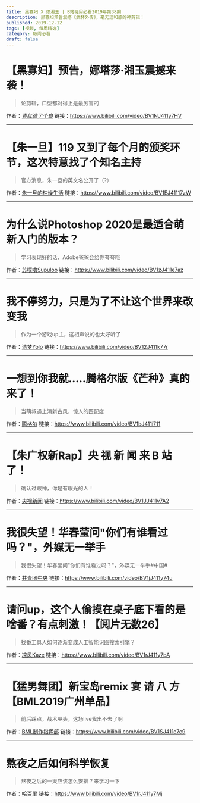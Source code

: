 ```yaml
---
title: 黑寡妇 X 佟湘玉 | B站每周必看2019年第38期
description: 黑寡妇预告混搭《武林外传》，毫无违和感的神剪辑！
published: 2019-12-12
tags: [视频, 每周精选]
category: 每周必看
draft: false
---
```


# 【黑寡妇】预告，娜塔莎·湘玉震撼来袭！
> 论剪辑，口型都对得上是最厉害的

作者：[_青红造了个白_](https://space.bilibili.com/21778075)
链接：https://www.bilibili.com/video/BV1NJ411y7HV

---

# 【朱一旦】119 又到了每个月的颁奖环节，这次特意找了个知名主持
> 官方消息，朱一旦的英文名公开了（?）

作者：[朱一旦的枯燥生活](https://space.bilibili.com/437316738)
链接：https://www.bilibili.com/video/BV1EJ41117zW

---

# 为什么说Photoshop 2020是最适合萌新入门的版本？
> 学习表现好的话，Adobe爸爸会给你夸夸哦

作者：[苏噗噜Supuloo](https://space.bilibili.com/7998925)
链接：https://www.bilibili.com/video/BV1zJ411e7az

---

# 我不停努力，只是为了不让这个世界来改变我
> 作为一个游戏up主，这相声说的也太好听了

作者：[遗梦Yolo](https://space.bilibili.com/36825256)
链接：https://www.bilibili.com/video/BV12J411k77r

---

# 一想到你我就.....腾格尔版《芒种》真的来了！
> 当萌叔遇上清新古风，惊人的匹配度

作者：[腾格尔](https://space.bilibili.com/386043247)
链接：https://www.bilibili.com/video/BV1bJ411i711

---

# 【朱广权新Rap】央 视 新 闻 来 B 站 了！
> 确认过眼神，你是有眼光的人！

作者：[央视新闻](https://space.bilibili.com/456664753)
链接：https://www.bilibili.com/video/BV1JJ411v7A2

---

# 我很失望！华春莹问"你们有谁看过吗？"，外媒无一举手
> 我很失望！华春莹问"你们有谁看过吗？"，外媒无一举手#中国#

作者：[共青团中央](https://space.bilibili.com/20165629)
链接：https://www.bilibili.com/video/BV1jJ411y74u

---

# 请问up，这个人偷摸在桌子底下看的是啥番？有点刺激！【阅片无数26】
> 找番工具人如何逐渐变成人工智能识图搜索引擎？

作者：[凉风Kaze](https://space.bilibili.com/14110780)
链接：https://www.bilibili.com/video/BV1rJ411y7bA

---

# 【猛男舞团】新宝岛remix 宴 请 八 方【BML2019广州单品】
> 前后踩点，战术甩头，这场live我出不去了啊

作者：[BML制作指挥部](https://space.bilibili.com/403748305)
链接：https://www.bilibili.com/video/BV1SJ411e7c9

---

# 熬夜之后如何科学恢复
> 熬夜之后的一天应该怎么安排？来学习一下

作者：[哈百里](https://space.bilibili.com/381374122)
链接：https://www.bilibili.com/video/BV1rJ411y7Mj

